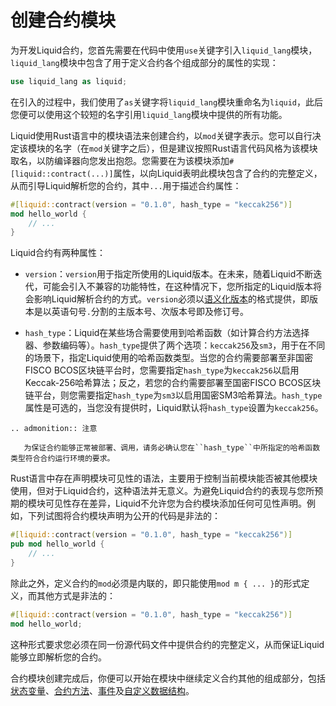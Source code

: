 # 创建合约模块

为开发Liquid合约，您首先需要在代码中使用`use`关键字引入`liquid_lang`模块，`liquid_lang`模块中包含了用于定义合约各个组成部分的属性的实现：

```rust
use liquid_lang as liquid;
```

在引入的过程中，我们使用了`as`关键字将`liquid_lang`模块重命名为`liquid`，此后您便可以使用这个较短的名字引用`liquid_lang`模块中提供的所有功能。

Liquid使用Rust语言中的模块语法来创建合约，以`mod`关键字表示。您可以自行决定该模块的名字（在`mod`关键字之后），但是建议按照Rust语言代码风格为该模块取名，以防编译器向您发出抱怨。您需要在为该模块添加`#[liquid::contract(...)]`属性，以向Liquid表明此模块包含了合约的完整定义，从而引导Liquid解析您的合约，其中`...`用于描述合约属性：

```rust
#[liquid::contract(version = "0.1.0", hash_type = "keccak256")]
mod hello_world {
    // ...
}
```

Liquid合约有两种属性：

- `version`：`version`用于指定所使用的Liquid版本。在未来，随着Liquid不断迭代，可能会引入不兼容的功能特性，在这种情况下，您所指定的Liquid版本将会影响Liquid解析合约的方式。`version`必须以[语义化版本](https://semver.org/lang/zh-CN/)的格式提供，即版本是以英语句号`.`分割的主版本号、次版本号即及修订号。

- `hash_type`：Liquid在某些场合需要使用到哈希函数（如计算合约方法选择器、参数编码等）。`hash_type`提供了两个选项：`keccak256`及`sm3`，用于在不同的场景下，指定Liquid使用的哈希函数类型。当您的合约需要部署至非国密FISCO BCOS区块链平台时，您需要指定`hash_type`为`keccak256`以启用Keccak-256哈希算法；反之，若您的合约需要部署至国密FISCO BCOS区块链平台，则您需要指定`hash_type`为`sm3`以启用国密SM3哈希算法。`hash_type`属性是可选的，当您没有提供时，Liquid默认将`hash_type`设置为`keccak256`。

```eval_rst
.. admonition:: 注意

   为保证合约能够正常被部署、调用，请务必确认您在``hash_type``中所指定的哈希函数类型符合合约运行环境的要求。
```

Rust语言中存在声明模块可见性的语法，主要用于控制当前模块能否被其他模块使用，但对于Liquid合约，这种语法并无意义。为避免Liquid合约的表现与您所预期的模块可见性存在差异，Liquid不允许您为合约模块添加任何可见性声明。例如，下列试图将合约模块声明为公开的代码是非法的：

```rust
#[liquid::contract(version = "0.1.0", hash_type = "keccak256")]
pub mod hello_world {
    // ...
}
```

除此之外，定义合约的`mod`必须是内联的，即只能使用`mod m { ... }`的形式定义，而其他方式是非法的：

```rust
#[liquid::contract(version = "0.1.0", hash_type = "keccak256")]
mod hello_world;
```

这种形式要求您必须在同一份源代码文件中提供合约的完整定义，从而保证Liquid能够立即解析您的合约。

合约模块创建完成后，你便可以开始在模块中继续定义合约其他的组成部分，包括[状态变量](./state.html)、[合约方法](./method.html)、[事件](./event.html)及[自定义数据结构](./struct.html)。
